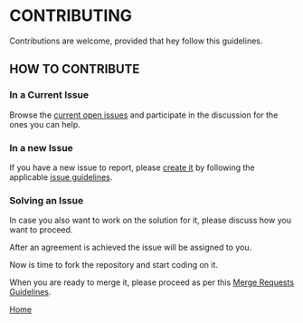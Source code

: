 # CONTRIBUTING

Contributions are welcome, provided that hey follow this guidelines.


## HOW TO CONTRIBUTE

### In a Current Issue

Browse the [current open issues](https://gitlab.com/exadra37-docker-images/dockerize-app/issues) and participate in the
discussion for the ones you can help.


### In a new Issue

If you have a new issue to report, please [create it](https://gitlab.com/exadra37-docker-images/dockerize-app/issues/new) by
following the applicable [issue guidelines](docs/how-to/create_an_issue.md).


### Solving an Issue

In case you also want to work on the solution for it, please discuss how you want to proceed.

After an agreement is achieved the issue will be assigned to you.

Now is time to fork the repository and start coding on it.

When you are ready to merge it, please proceed as per this [Merge Requests Guidelines](docs/how-to/create_a_merge_request.md).


[Home](https://gitlab.com/exadra37-docker-images/dockerize-graphical-user-interface-app)